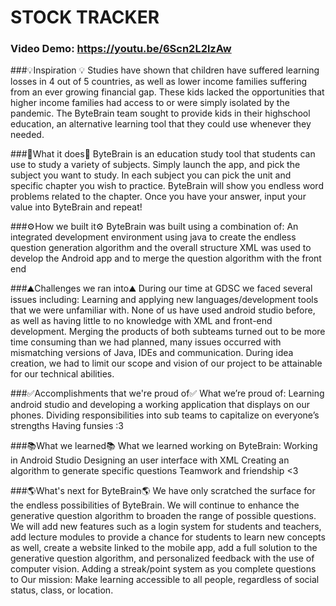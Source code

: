 # STOCK TRACKER
### Video Demo:  <https://youtu.be/6Scn2L2lzAw>
###💡Inspiration 💡
Studies have shown that children have suffered learning losses in 4 out of 5 countries, as well as lower income families suffering from an ever growing financial gap. These kids lacked the opportunities that higher income families had access to or were simply isolated by the pandemic. The ByteBrain team sought to provide kids in their highschool education, an alternative learning tool that they could use whenever they needed.

###🧠What it does🧠
ByteBrain is an education study tool that students can use to study a variety of subjects. Simply launch the app, and pick the subject you want to study. In each subject you can pick the unit and specific chapter you wish to practice. ByteBrain will show you endless word problems related to the chapter. Once you have your answer, input your value into ByteBrain and repeat!

###⚙️How we built it⚙️
ByteBrain was built using a combination of:
An integrated development environment using java to create the endless question generation algorithm and the overall structure
XML was used to develop the Android app and to merge the question algorithm with the front end

###⛰️Challenges we ran into⛰️
During our time at GDSC we faced several issues including:
Learning and applying new languages/development tools that we were unfamiliar with. None of us have used android studio before, as well as having little to no knowledge with XML and front-end development.
Merging the products of both subteams turned out to be more time consuming than we had planned, many issues occurred with mismatching versions of Java, IDEs and communication.
During idea creation, we had to limit our scope and vision of our project to be attainable for our technical abilities.

###✅Accomplishments that we're proud of✅
What we’re proud of:
Learning android studio and developing a working application that displays on our phones.
Dividing responsibilities into sub teams to capitalize on everyone’s strengths
Having funsies :3

###📚What we learned📚
What we learned working on ByteBrain:
Working in Android Studio
Designing an user interface with XML
Creating an algorithm to generate specific questions
Teamwork and friendship <3

###🌎What's next for ByteBrain🌎
We have only scratched the surface for the endless possibilities of ByteBrain. We will continue to enhance the generative question algorithm to broaden the range of possible questions. We will add new features such as a login system for students and teachers, add lecture modules to provide a chance for students to learn new concepts as well, create a website linked to the mobile app, add a full solution to the generative question algorithm, and personalized feedback with the use of computer vision. Adding a streak/point system as you complete questions to Our mission: Make learning accessible to all people, regardless of social status, class, or location.

 

